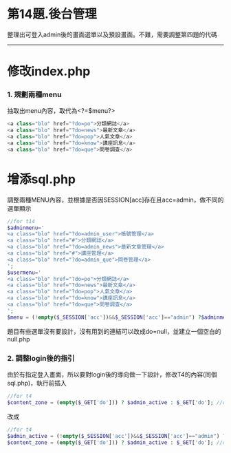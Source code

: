 # 第14題.後台管理

整理出可登入admin後的畫面選單以及預設畫面。不難，需要調整第四題的代碼

---

# 修改index.php

### 1. 規劃兩種menu

抽取出menu內容，取代為&lt;?=$menu?&gt;

```php
<a class="blo" href="?do=po">分類網誌</a>
<a class="blo" href="?do=news">最新文章</a>
<a class="blo" href="?do=pop">人氣文章</a>
<a class="blo" href="?do=know">講座訊息</a>
<a class="blo" href="?do=que">問卷調查</a>
```

# 增添sql.php

調整兩種MENU內容，並根據是否因SESSION\[acc\]存在且acc=admin，做不同的選單顯示

```php
//for t14
$adminmenu='
<a class="blo" href="?do=admin_user">帳號管理</a>
<a class="blo" href="#">分類網誌</a>
<a class="blo" href="?do=admin_news">最新文章管理</a>
<a class="blo" href="#">講座管理</a>
<a class="blo" href="?do=admin_que">問卷管理</a>
';
$usermenu='
<a class="blo" href="?do=po">分類網誌</a>
<a class="blo" href="?do=news">最新文章</a>
<a class="blo" href="?do=pop">人氣文章</a>
<a class="blo" href="?do=know">講座訊息</a>
<a class="blo" href="?do=que">問卷調查</a>
';
$menu = (!empty($_SESSION['acc'])&&$_SESSION['acc']=="admin") ?$adminmenu:$usermenu; //是否(存在登入且為admin)做對應menu值為何
```

題目有些選單沒有要設計，沒有用到的連結可以改成do=null，並建立一個空白的null.php

### 2. 調整login後的指引

由於有指定登入畫面，所以要對login後的導向做一下設計，修改T4的內容\(同個sql.php\)，執行前插入

```php
//for t4
$content_zone = (empty($_GET['do'])) ? $admin_active : $_GET['do']; //content=main or $_GET[do]
```

改成

```php
//for t4
$admin_active = (!empty($_SESSION['acc'])&&$_SESSION['acc']=="admin") ? "admin_main" : "main"; //by t14 use
$content_zone = (empty($_GET['do'])) ? $admin_active : $_GET['do']; //content=main or $_GET[do]
```



